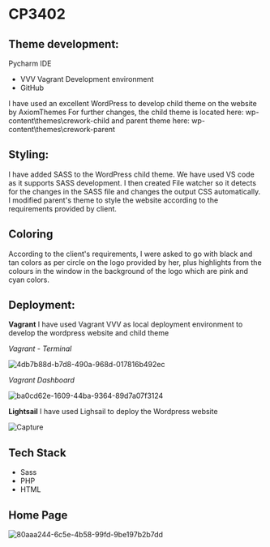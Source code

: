 # CP3402

## Theme development: ##
 Pycharm IDE
* VVV Vagrant Development environment
* GitHub

I have used an excellent WordPress to develop child theme on the website by AxiomThemes
For further changes, the child theme is located here: wp-content\themes\crework-child 
and parent theme here: wp-content\themes\crework-parent

## Styling: ##
I have added SASS to the WordPress child theme. We have used VS code as it supports SASS development. I then created File watcher so it detects for the changes in the SASS file and changes the output CSS automatically. I modified parent's theme to style the website according to the requirements provided by client.

## Coloring ##
According to the client's requirements, I were asked to go with black and tan colors as per circle on the logo provided by her, plus highlights from the colours in the window in the background of the logo which are pink and cyan colors.
 
## Deployment: ##
**Vagrant**
I have used Vagrant VVV as local deployment environment to develop the wordpress website and child theme

*Vagrant - Terminal*

![4db7b88d-b7d8-490a-968d-017816b492ec](https://user-images.githubusercontent.com/113966181/205642201-7cccf365-fc70-4144-a66c-67a5ec302cb1.jpg)

*Vagrant Dashboard*

![ba0cd62e-1609-44ba-9364-89d7a07f3124](https://user-images.githubusercontent.com/113966181/205642220-ceeec462-fb8c-4978-b46d-69b96f2196f7.jpg)

**Lightsail** 
I have used Lighsail to deploy the Wordpress website

![Capture](https://user-images.githubusercontent.com/113966181/205643762-eb7439e1-0647-4d78-aef3-ccbacdd3b7bc.PNG)

## Tech Stack ##
* Sass
* PHP
* HTML

## Home Page ##

![80aaa244-6c5e-4b58-99fd-9be197b2b7dd](https://user-images.githubusercontent.com/113966181/205642276-708b6a0f-62c1-4113-90ef-9e6ac30346ad.jpg)
